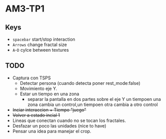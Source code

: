 # AM3-TP1

## Keys
 - `spacebar` start/stop interaction
 - `Arrows` change fractal size
 - `A`-`D` cylce between textures 

## TODO

 - Captura con TSPS
   - Detectar persona (cuando detecta poner rest_mode:false)
   - Movimiento eje Y.
   - Estar un tiempo en una zona
      - separar la pantalla en dos partes sobre el eje Y un tiempoen una zona cambia un control,un tiempoen otra cambia a otro control
 - ~~Inciar interaccion + Tiempo "juego"~~
 - ~~Volver a estado incial 1~~
 - Lineas que conectan cuando no se tocan los fractales.
 - Desfazar un poco las unidades (nice to have)
 - Pensar una idea para manejar el crop.